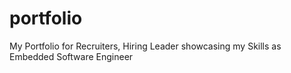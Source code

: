 # portfolio
My Portfolio for Recruiters, Hiring Leader showcasing my Skills as Embedded Software Engineer
